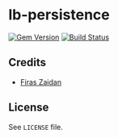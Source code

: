 [gem]: https://rubygems.org/gems/lb-persistence
[ci]: https://github.com/lb-rb/lb-persistence/actions

# lb-persistence

[![Gem Version](https://badge.fury.io/rb/lb-persistence.svg)][gem]
[![Build Status](https://github.com/lb-rb/lb-persistence/workflows/CI/badge.svg)][ci]

## Credits

 * [Firas Zaidan](https://github.com/zaidan)

## License

See `LICENSE` file.
